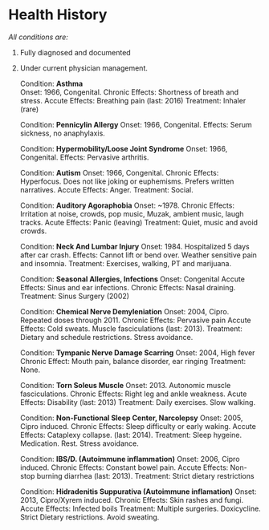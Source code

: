 # Health History

*All conditions are:*
1. Fully diagnosed and documented
2. Under current physician management.

    Condition: __Asthma__  
    Onset: 1966, Congenital.
    Chronic Effects: Shortness of breath and stress.
    Accute Effects: Breathing pain (last: 2016)
    Treatment: Inhaler (rare)

    Condition: __Pennicylin Allergy__
    Onset: 1966, Congenital.
    Effects: Serum sickness, no anaphylaxis. 

    Condition: __Hypermobility/Loose Joint Syndrome__
    Onset: 1966, Congenital.
    Effects: Pervasive arthritis.

    Condition: __Autism__ 
    Onset: 1966, Congenital.
    Chronic Effects: Hyperfocus. Does not like joking or euphemisms. Prefers written narratives.
    Accute Effects: Anger. 
    Treatment: Social.
    
    Condition: __Auditory Agoraphobia__ 
    Onset: ~1978.
    Chronic Effects: Irritation at noise, crowds, pop music, Muzak, ambient music, laugh tracks.
    Acute Effects: Panic (leaving)
    Treatment: Quiet, music and avoid crowds.

    Condition: __Neck And Lumbar Injury__
    Onset: 1984. Hospitalized 5 days after car crash.
    Effects: Cannot lift or bend over. Weather sensitive pain and insomnia. 
    Treatment: Exercises, walking, PT and marijuana.

    Condition: __Seasonal Allergies, Infections__
    Onset: Congenital
    Accute Effects: Sinus and ear infections.
    Chronic Effects: Nasal draining.
    Treatment: Sinus Surgery (2002)
    
    Condition: __Chemical Nerve Demyleniation__
    Onset: 2004, Cipro. Repeated doses through 2011.
    Chronic Effects: Pervasive pain
    Accute Effects: Cold sweats. Muscle fasciculations (last: 2013).
    Treatment: Dietary and schedule restrictions. Stress avoidance.

    Condition: __Tympanic Nerve Damage Scarring__
    Onset: 2004, High fever
    Chronic Effect: Mouth pain, balance disorder, ear ringing
    Treatment: None.

    Condition: __Torn Soleus Muscle__
    Onset: 2013. Autonomic muscle fasciculations.
    Chronic Effects: Right leg and ankle weakness.
    Acute Effects: Disability (last: 2013)
    Treatment: Daily exercises. Slow walking.

    Condition: __Non-Functional Sleep Center, Narcolepsy__
    Onset:  2005, Cipro induced.
    Chronic Effects: Sleep difficulty or early waking.
    Accute Effects: Cataplexy collapse. (last: 2014).
    Treatment: Sleep hygeine. Medication. Rest. Stress avoidance.

    Condition: __IBS/D. (Autoimmune inflammation)__
    Onset:  2006, Cipro induced.
    Chronic Effects: Constant bowel pain. 
    Accute Effects: Non-stop burning diarrhea (last: 2013). 
    Treatment: Strict dietary restrictions 

    Condition: __Hidradenitis Suppurativa (Autoimmune inflamation)__ 
    Onset: 2013, Cipro/Xyrem induced.
    Chronic Effects: Skin rashes and fungi.
    Accute Effects: Infected boils
    Treatment: Multiple surgeries. Doxicycline. Strict Dietary restrictions. Avoid sweating. 

